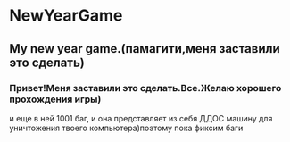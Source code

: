 # NewYearGame
## My new year game.(памагити,меня заставили это сделать)
### Привет!Меня заставили это сделать.Все.Желаю хорошего прохождения игры)
и еще в ней 1001 баг, и она представляет из себя ДДОС машину для уничтожения твоего компьютера)поэтому пока фиксим баги

